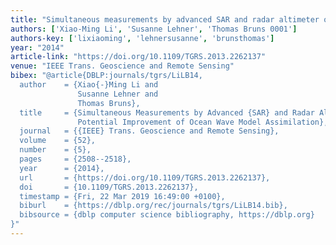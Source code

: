 ```yaml
---
title: "Simultaneous measurements by advanced SAR and radar altimeter on potential improvement of ocean wave model assimilation"
authors: ['Xiao-Ming Li', 'Susanne Lehner', 'Thomas Bruns 0001']
authors-key: ['lixiaoming', 'lehnersusanne', 'brunsthomas']
year: "2014"
article-link: "https://doi.org/10.1109/TGRS.2013.2262137"
venue: "IEEE Trans. Geoscience and Remote Sensing"
bibex: "@article{DBLP:journals/tgrs/LiLB14,
  author    = {Xiao{-}Ming Li and
               Susanne Lehner and
               Thomas Bruns},
  title     = {Simultaneous Measurements by Advanced {SAR} and Radar Altimeter on
               Potential Improvement of Ocean Wave Model Assimilation},
  journal   = {{IEEE} Trans. Geoscience and Remote Sensing},
  volume    = {52},
  number    = {5},
  pages     = {2508--2518},
  year      = {2014},
  url       = {https://doi.org/10.1109/TGRS.2013.2262137},
  doi       = {10.1109/TGRS.2013.2262137},
  timestamp = {Fri, 22 Mar 2019 16:49:00 +0100},
  biburl    = {https://dblp.org/rec/journals/tgrs/LiLB14.bib},
  bibsource = {dblp computer science bibliography, https://dblp.org}
}"
---
```


